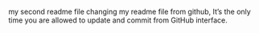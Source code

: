my second readme file
changing my readme file from github, It’s the only time you are allowed to update and commit from GitHub interface.
